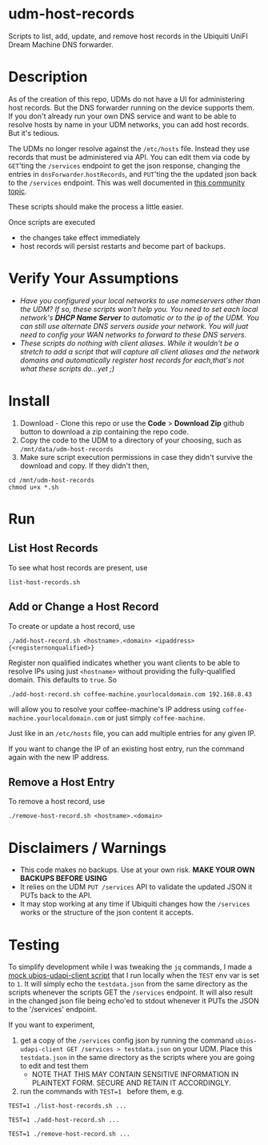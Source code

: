 # udm-host-records

Scripts to list, add, update, and remove host records in the Ubiquiti UniFI Dream Machine DNS forwarder.

# Description

As of the creation of this repo, UDMs do not have a UI for administering host records.  But the DNS forwarder running on the device supports them.  If you don't already run your own DNS service and want to be able to resolve hosts by name in your UDM networks, you can add host records.  But it's tedious.

The UDMs no longer resolve against the `/etc/hosts` file.  Instead they use records that must be administered via API.  You can edit them via code by `GET`'ting the `/services` endpoint to get the json response, changing the entries in `dnsForwarder`.`hostRecords`, and `PUT`'ting the the updated json back to the `/services` endpoint.  This was well documented in [this community topic](https://community.ui.com/questions/UDM-Base-How-to-add-static-hostname-for-dnsmasq-forwarder/88354ba8-2b7e-443c-8031-7ac680dafd47).

These scripts should make the process a little easier.

Once scripts are executed
* the changes take effect immediately
* host records will persist restarts and become part of backups.

# Verify Your Assumptions

*  *Have you configured your local networks to use nameservers other than the UDM?  If so, these scripts won't help you.  You need to set each local network's **DHCP Name Server** to automatic or to the ip of the UDM.  You can still use alternate DNS servers ouside your network.  You will juat need to config your WAN networks to forward to these DNS servers.*
*  *These scripts do nothing with client aliases. While it wouldn't be a stretch to add a script that will capture all client aliases and the network domains and automatically register host records for each,that's not what these scripts do...yet ;)*

# Install

1. Download - Clone this repo or use the **Code** > **Download Zip** github button to download a zip containing the repo code.
2. Copy the code to the UDM to a directory of your choosing, such as `/mnt/data/udm-host-records`
3. Make sure script execution permissions in case they didn't survive the download and copy.   If they didn't then, 
```
cd /mnt/udm-host-records
chmod u+x *.sh
```

# Run

## List Host Records 

To see what host records are present, use

```
list-host-records.sh
```

## Add or Change a Host Record

To create or update a host record, use

```
./add-host-record.sh <hostname>.<domain> <ipaddress> {<registernonqualified>}
```

Register non qualified indicates whether you want clients to be able to resolve IPs using just `<hostname>` without providing the fully-qualified domain.  This defaults to `true`.  So

```
./add-host-record.sh coffee-machine.yourlocaldomain.com 192.168.8.43
```

will allow you to resolve your coffee-machine's IP address using `coffee-machine.yourlocaldomain.com` or just simply `coffee-machine`.

Just like in an `/etc/hosts` file, you can add multiple entries for any given IP.

If you want to change the IP of an existing host entry, run the command again with the new IP address.

## Remove a Host Entry

To remove a host record, use

```
./remove-host-record.sh <hostname>.<domain>
```

# Disclaimers / Warnings

* This code makes no backups.  Use at your own risk.  **MAKE YOUR OWN BACKUPS BEFORE USING**
* It relies on the UDM `PUT /services` API to validate the updated JSON it PUTs back to the API.
* It may stop working at any time if Ubiquiti changes how the `/services` works or the structure of the json content it accepts.

# Testing

To simplify development while I was tweaking the `jq` commands, I made a [mock ubios-udapi-client script](./mock-ubios-udapi-client.sh) that I run locally when the `TEST` env var is set to `1`.  It will  simply echo the `testdata.json` from the same directory as the scripts whenever the scripts GET the `/services` endpoint.  It will also result in the changed json file being echo'ed to stdout whenever it PUTs the JSON to the '/services' endpoint.

If you want to experiment, 

1. get a copy of the `/services` config json by running the command `ubios-udapi-client GET /services > testdata.json` on your UDM.  Place this `testdata.json` in the same directory as the scripts where you are going to edit and test them
   * NOTE THAT THIS MAY CONTAIN SENSITIVE INFORMATION IN PLAINTEXT FORM.  SECURE AND RETAIN IT ACCORDINGLY.
2. run the commands with `TEST=1 ` before them, e.g.

```
TEST=1 ./list-host-records.sh ...
```

```
TEST=1 ./add-host-record.sh ...
```

```
TEST=1 ./remove-host-record.sh ...
```


